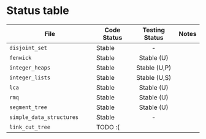 # Status table

| File                        | Code Status  | Testing Status | Notes |
|-----------------------------|--------------|:--------------:|-------|
|`disjoint_set               `| Stable       | -              | |
|`fenwick                    `| Stable       | Stable (U)     | |
|`integer_heaps              `| Stable       | Stable (U,P)   | |
|`integer_lists              `| Stable       | Stable (U,S)   | |
|`lca                        `| Stable       | Stable (U)     | |
|`rmq                        `| Stable       | Stable (U)     | |
|`segment_tree               `| Stable       | Stable (U)     | |
|`simple_data_structures     `| Stable       | -              | |
|`link_cut_tree              `| TODO :(      |                | |
